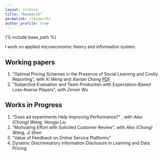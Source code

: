 ```yaml
---
layout: archive
title: "Research"
permalink: /research/
author_profile: true
---
```


{% include base_path %}

I work on applied microeconomic theory and information system.

## Working papers
1. "Optimal Pricing Schemes in the Presence of Social Learning and Costly Reporting", with *Xi Weng* and *Xienan Cheng* [PDF](https://arxiv.org/abs/2211.07362)
2. "Subjective Evaluation and Team Production with Expectation-Based Loss-Averse Players", with *Zenan Wu*

## Works in Progress
1. "Does ad experiments Help Improving Performance?" , with *Alex (Chong) Wang, Hongju Liu*
2. "Motivating Effort with Solicited Customer Review", with *Alex (Chong) Wang, Ji Shen*
3. "Value of Feedback on Online Service Platforms"
4. Dynamic Discriminatory Information Disclosure in Learning and Data Pricing
